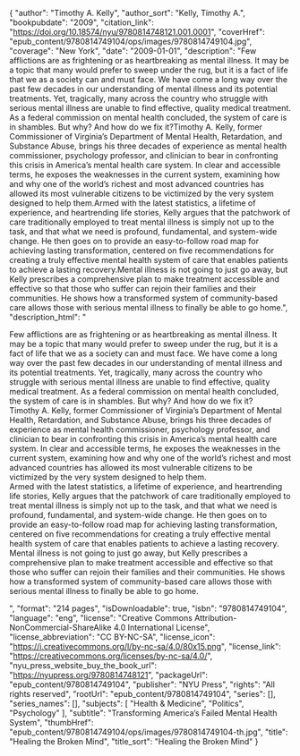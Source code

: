 {
  "author": "Timothy A. Kelly",
  "author_sort": "Kelly, Timothy A.",
  "bookpubdate": "2009",
  "citation_link": "https://doi.org/10.18574/nyu/9780814748121.001.0001",
  "coverHref": "epub_content/9780814749104/ops/images/9780814749104.jpg",
  "coverage": "New York",
  "date": "2009-01-01",
  "description": "Few afflictions are as frightening or as heartbreaking as mental illness. It may be a topic that many would prefer to sweep under the rug, but it is a fact of life that we as a society can and must face. We have come a long way over the past few decades in our understanding of mental illness and its potential treatments. Yet, tragically, many across the country who struggle with serious mental illness are unable to find effective, quality medical treatment. As a federal commission on mental health concluded, the system of care is in shambles. But why? And how do we fix it?Timothy A. Kelly, former Commissioner of Virginia&#8217;s Department of Mental Health, Retardation, and Substance Abuse, brings his three decades of experience as mental health commissioner, psychology professor, and clinician to bear in confronting this crisis in America&#8217;s mental health care system. In clear and accessible terms, he exposes the weaknesses in the current system, examining how and why one of the world&#8217;s richest and most advanced countries has allowed its most vulnerable citizens to be victimized by the very system designed to help them.Armed with the latest statistics, a lifetime of experience, and heartrending life stories, Kelly argues that the patchwork of care traditionally employed to treat mental illness is simply not up to the task, and that what we need is profound, fundamental, and system-wide change. He then goes on to provide an easy-to-follow road map for achieving lasting transformation, centered on five recommendations for creating a truly effective mental health system of care that enables patients to achieve a lasting recovery.Mental illness is not going to just go away, but Kelly prescribes a comprehensive plan to make treatment accessible and effective so that those who suffer can rejoin their families and their communities.  He shows how a transformed system of community-based care allows those with serious mental illness to finally be able to go home.",
  "description_html": "<p>Few afflictions are as frightening or as heartbreaking as mental illness. It may be a topic that many would prefer to sweep under the rug, but it is a fact of life that we as a society can and must face. We have come a long way over the past few decades in our understanding of mental illness and its potential treatments. Yet, tragically, many across the country who struggle with serious mental illness are unable to find effective, quality medical treatment. As a federal commission on mental health concluded, the system of care is in shambles. But why? And how do we fix it?<br>Timothy A. Kelly, former Commissioner of Virginia&#8217;s Department of Mental Health, Retardation, and Substance Abuse, brings his three decades of experience as mental health commissioner, psychology professor, and clinician to bear in confronting this crisis in America&#8217;s mental health care system. In clear and accessible terms, he exposes the weaknesses in the current system, examining how and why one of the world&#8217;s richest and most advanced countries has allowed its most vulnerable citizens to be victimized by the very system designed to help them.<br>Armed with the latest statistics, a lifetime of experience, and heartrending life stories, Kelly argues that the patchwork of care traditionally employed to treat mental illness is simply not up to the task, and that what we need is profound, fundamental, and system-wide change. He then goes on to provide an easy-to-follow road map for achieving lasting transformation, centered on five recommendations for creating a truly effective mental health system of care that enables patients to achieve a lasting recovery.<br>Mental illness is not going to just go away, but Kelly prescribes a comprehensive plan to make treatment accessible and effective so that those who suffer can rejoin their families and their communities.  He shows how a transformed system of community-based care allows those with serious mental illness to finally be able to go home.</p>",
  "format": "214 pages",
  "isDownloadable": true,
  "isbn": "9780814749104",
  "language": "eng",
  "license": "Creative Commons Attribution-NonCommercial-ShareAlike 4.0 International License",
  "license_abbreviation": "CC BY-NC-SA",
  "license_icon": "https://i.creativecommons.org/l/by-nc-sa/4.0/80x15.png",
  "license_link": "https://creativecommons.org/licenses/by-nc-sa/4.0/",
  "nyu_press_website_buy_the_book_url": "https://nyupress.org/9780814748121",
  "packageUrl": "epub_content/9780814749104",
  "publisher": "NYU Press",
  "rights": "All rights reserved",
  "rootUrl": "epub_content/9780814749104",
  "series": [],
  "series_names": [],
  "subjects": [
    "Health & Medicine",
    "Politics",
    "Psychology"
  ],
  "subtitle": "Transforming America’s Failed Mental Health System",
  "thumbHref": "epub_content/9780814749104/ops/images/9780814749104-th.jpg",
  "title": "Healing the Broken Mind",
  "title_sort": "Healing the Broken Mind"
}
